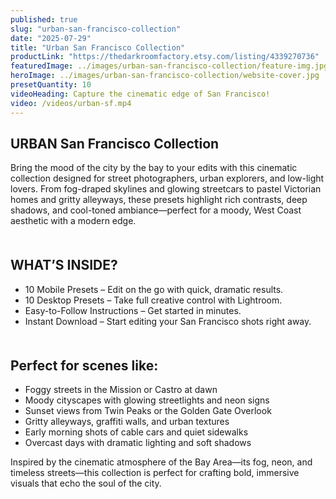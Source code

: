 ```yaml
---
published: true
slug: "urban-san-francisco-collection"
date: "2025-07-29"
title: "Urban San Francisco Collection"
productLink: "https://thedarkroomfactory.etsy.com/listing/4339270736"
featuredImage: ../images/urban-san-francisco-collection/feature-img.jpg
heroImage: ../images/urban-san-francisco-collection/website-cover.jpg
presetQuantity: 10
videoHeading: Capture the cinematic edge of San Francisco!
video: /videos/urban-sf.mp4
---
```

## URBAN San Francisco Collection

Bring the mood of the city by the bay to your edits with this cinematic collection designed for street photographers, urban explorers, and low-light lovers. From fog-draped skylines and glowing streetcars to pastel Victorian homes and gritty alleyways, these presets highlight rich contrasts, deep shadows, and cool-toned ambiance—perfect for a moody, West Coast aesthetic with a modern edge.

<div style="margin-top: 50px;"></div>

## WHAT’S INSIDE?
- 10 Mobile Presets – Edit on the go with quick, dramatic results.
- 10 Desktop Presets – Take full creative control with Lightroom.
- Easy-to-Follow Instructions – Get started in minutes.
- Instant Download – Start editing your San Francisco shots right away.

<div style="margin-top: 50px;"></div>

## Perfect for scenes like:
- Foggy streets in the Mission or Castro at dawn
- Moody cityscapes with glowing streetlights and neon signs
- Sunset views from Twin Peaks or the Golden Gate Overlook
- Gritty alleyways, graffiti walls, and urban textures
- Early morning shots of cable cars and quiet sidewalks
- Overcast days with dramatic lighting and soft shadows

Inspired by the cinematic atmosphere of the Bay Area—its fog, neon, and timeless streets—this collection is perfect for crafting bold, immersive visuals that echo the soul of the city.
